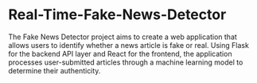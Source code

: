 # Real-Time-Fake-News-Detector
The Fake News Detector project aims to create a web application that allows users to identify whether a news article is fake or real. Using Flask for the backend API layer and React for the frontend, the application processes user-submitted articles through a machine learning model to determine their authenticity.
